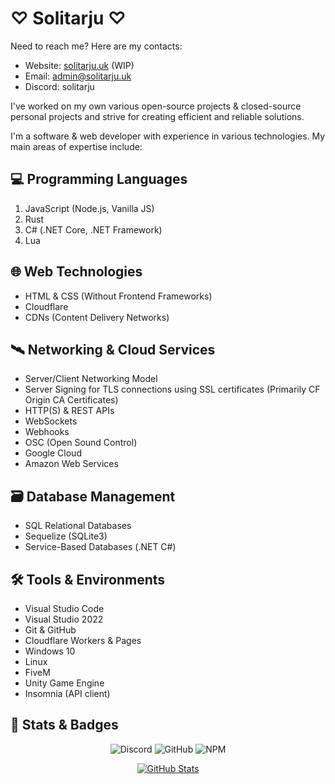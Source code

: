 # ♡ Solitarju ♡

Need to reach me? Here are my contacts:

- Website: [solitarju.uk](https://solitarju.uk/) (WIP)  
- Email: <admin@solitarju.uk>  
- Discord: solitarju  

I've worked on my own various open-source projects & closed-source personal projects and strive for creating efficient and reliable solutions.

I'm a software & web developer with experience in various technologies. My main areas of expertise include:

## 💻 Programming Languages

1. JavaScript (Node.js, Vanilla JS)
2. Rust
3. C# (.NET Core, .NET Framework)
4. Lua

## 🌐 Web Technologies

- HTML & CSS (Without Frontend Frameworks)
- Cloudflare
- CDNs (Content Delivery Networks)

## 🛰️ Networking & Cloud Services

- Server/Client Networking Model
- Server Signing for TLS connections using SSL certificates (Primarily CF Origin CA Certificates)
- HTTP(S) & REST APIs
- WebSockets
- Webhooks
- OSC (Open Sound Control)
- Google Cloud
- Amazon Web Services

## 🗃️ Database Management

- SQL Relational Databases
- Sequelize (SQLite3)
- Service-Based Databases (.NET C#)

## 🛠️ Tools & Environments

- Visual Studio Code
- Visual Studio 2022
- Git & GitHub
- Cloudflare Workers & Pages
- Windows 10
- Linux
- FiveM
- Unity Game Engine
- Insomnia (API client)

## 🔗 Stats & Badges
<div align="center">
<img alt="Discord" src="https://img.shields.io/discord/1163384360314081342?style=for-the-badge&logo=discord&label=Discord&link=https%3A%2F%2Fdiscord.gg%2FER3Z7NBzvv">
<img alt="GitHub" src="https://img.shields.io/github/license/Solitarju/vrchat-api-library?style=for-the-badge&logo=github&label=GitHub&link=https%3A%2F%2Fgithub.com%2FSolitarju">
<img alt="NPM" src="https://img.shields.io/npm/l/vrchat-api-library?style=for-the-badge&logo=npm&label=npm&link=https%3A%2F%2Fwww.npmjs.com%2F~solitarju">

[![GitHub Stats](https://github-readme-stats.vercel.app/api?username=Solitarju&show_icons=true&count_private=true)](https://github.com/Solitarju)
</div>
